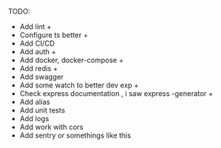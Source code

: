 TODO:
- Add lint +
- Configure ts better +
- Add CI/CD
- Add auth +
- Add docker, docker-compose +
- Add redis +
- Add swagger
- Add some watch to better dev exp +
- Check express documentation , i saw express -generator +
- Add alias
- Add unit tests
- Add logs
- Add work with cors
- Add sentry or somethings like this